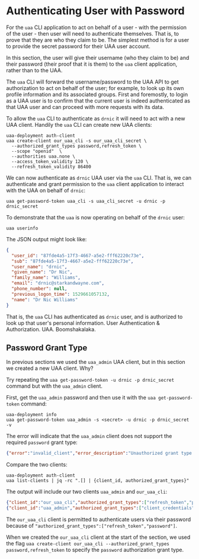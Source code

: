 # Authenticating User with Password

For the `uaa` CLI application to act on behalf of a user - with the permission of the user - then user will need to authenticate themselves. That is, to prove that they are who they claim to be. The simplest method is for a user to provide the secret password for their UAA user account.

In this section, the user will give their username (who they claim to be) and their password (their proof that it is them) to the `uaa` client application, rather than to the UAA.

The `uaa` CLI will forward the username/password to the UAA API to get authorization to act on behalf of the user; for example, to look up its own profile information and its associated groups. First and foremostly, to login as a UAA user is to confirm that the current user is indeed authenticated as that UAA user and can proceed with more requests with its data.

To allow the `uaa` CLI to authenticate as `drnic` it will need to act with a new UAA client. Handily the `uaa` CLI can create new UAA clients:

```text
uaa-deployment auth-client
uaa create-client our_uaa_cli -s our_uaa_cli_secret \
  --authorized_grant_types password,refresh_token \
  --scope "openid"  \
  --authorities uaa.none \
  --access_token_validity 120 \
  --refresh_token_validity 86400
```

We can now authenticate as `drnic` UAA user via the `uaa` CLI. That is, we can authenticate and grant permission to the `uaa` client application to interact with the UAA on behalf of `drnic`:

```text
uaa get-password-token uaa_cli -s uaa_cli_secret -u drnic -p drnic_secret
```

To demonstrate that the `uaa` is now operating on behalf of the `drnic` user:

```text
uaa userinfo
```

The JSON output might look like:

```json
{
  "user_id": "87fde4a5-17f3-4667-a5e2-fff62220c73e",
  "sub": "87fde4a5-17f3-4667-a5e2-fff62220c73e",
  "user_name": "drnic",
  "given_name": "Dr Nic",
  "family_name": "Williams",
  "email": "drnic@starkandwayne.com",
  "phone_number": null,
  "previous_logon_time": 1529661057132,
  "name": "Dr Nic Williams"
}
```

That is, the `uaa` CLI has authenticated as `drnic` user, and is authorized to look up that user's personal information. User Authentication & Authorization. UAA. Boomshakalaka.

## Password Grant Type

In previous sections we used the `uaa_admin` UAA client, but in this section we created a new UAA client. Why?

Try repeating the `uaa get-password-token -u drnic -p drnic_secret` command but with the `uaa_admin` client.

First, get the `uaa_admin` password and then use it with the `uaa get-password-token` command:

```text
uaa-deployment info
uaa get-password-token uaa_admin -s <secret> -u drnic -p drnic_secret -v
```

The error will indicate that the `uaa_admin` client does not support the required `password` grant type:

```json
{"error":"invalid_client","error_description":"Unauthorized grant type: password"}
```

Compare the two clients:

```text
uaa-deployment auth-client
uaa list-clients | jq -rc ".[] | {client_id, authorized_grant_types}"
```

The output will include our two clients `uaa_admin` and `our_uaa_cli`:

```json
{"client_id":"our_uaa_cli","authorized_grant_types":["refresh_token","password"]}
{"client_id":"uaa_admin","authorized_grant_types":["client_credentials"]}
```

The `our_uaa_cli` client is permitted to authenticate users via their password because of `"authorized_grant_types":["refresh_token","password"]`.

When we created the `our_uaa_cli` client at the start of the section, we used the flag `uaa create-client our_uaa_cli --authorized_grant_types password,refresh_token` to specify the `password` authorization grant type.